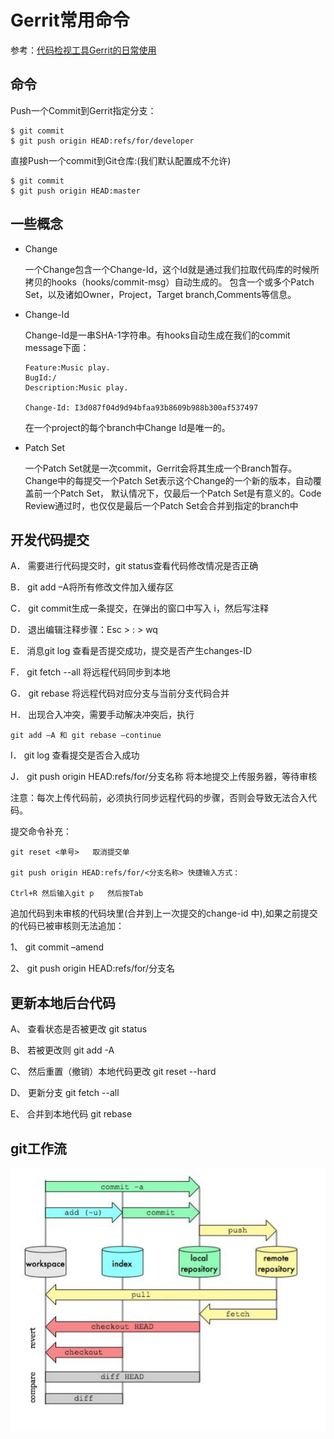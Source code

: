 # Gerrit常用命令

参考：[代码检视工具Gerrit的日常使用](https://www.jianshu.com/p/b77fd16894b6)

## 命令
Push一个Commit到Gerrit指定分支：
```
$ git commit
$ git push origin HEAD:refs/for/developer
```

直接Push一个commit到Git仓库:(我们默认配置成不允许)
```
$ git commit
$ git push origin HEAD:master
```

## 一些概念

* Change 
    
    一个Change包含一个Change-Id，这个Id就是通过我们拉取代码库的时候所拷贝的hooks（hooks/commit-msg）自动生成的。
    包含一个或多个Patch Set，以及诸如Owner，Project，Target branch,Comments等信息。

* Change-Id
 
    Change-Id是一串SHA-1字符串。有hooks自动生成在我们的commit message下面：
    ```
    Feature:Music play.
    BugId:/
    Description:Music play.
    
    Change-Id: I3d087f04d9d94bfaa93b8609b988b300af537497
    ```

    在一个project的每个branch中Change Id是唯一的。

* Patch Set
 
    一个Patch Set就是一次commit，Gerrit会将其生成一个Branch暂存。Change中的每提交一个Patch Set表示这个Change的一个新的版本，自动覆盖前一个Patch Set， 默认情况下，仅最后一个Patch Set是有意义的。Code Review通过时，也仅仅是最后一个Patch Set会合并到指定的branch中


## 开发代码提交

A． 需要进行代码提交时，git status查看代码修改情况是否正确

B． git add –A将所有修改文件加入缓存区

C． git commit生成一条提交，在弹出的窗口中写入 i，然后写注释

D． 退出编辑注释步骤：Esc > : > wq

E． 消息git log 查看是否提交成功，提交是否产生changes-ID

F． git fetch --all 将远程代码同步到本地

G． git rebase 将远程代码对应分支与当前分支代码合并

H． 出现合入冲突，需要手动解决冲突后，执行

    git add –A 和 git rebase –continue

I． git log 查看提交是否合入成功

J． git push origin HEAD:refs/for/分支名称 将本地提交上传服务器，等待审核

注意：每次上传代码前，必须执行同步远程代码的步骤，否则会导致无法合入代码。

 

提交命令补充：

    git reset <单号>   取消提交单

    git push origin HEAD:refs/for/<分支名称> 快捷输入方式：

    Ctrl+R 然后输入git p   然后按Tab

 

追加代码到未审核的代码块里(合并到上一次提交的change-id
中),如果之前提交的代码已被审核则无法追加：

1、 git commit –amend

2、 git push origin HEAD:refs/for/分支名

 

## 更新本地后台代码

A、 查看状态是否被更改 git status

B、 若被更改则 git add -A

C、 然后重置（撤销）本地代码更改 git reset --hard

D、 更新分支 git fetch --all

E、 合并到本地代码 git rebase



## git工作流
![](media/15791683121713/15791683347859.jpg)
